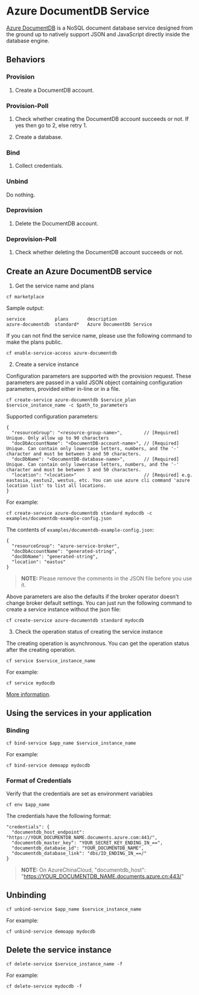 # Azure DocumentDB Service

[Azure DocumentDB](https://azure.microsoft.com/en-us/services/documentdb/) is a NoSQL document database service designed from the ground up to natively support JSON and JavaScript directly inside the database engine.

## Behaviors

### Provision
  
  1. Create a DocumentDB account.
  
### Provision-Poll
  
  1. Check whether creating the DocumentDB account succeeds or not. If yes then go to 2, else retry 1.
  
  2. Create a database.
  
### Bind

  1. Collect credentials.

### Unbind

  Do nothing.
  
### Deprovision

  1. Delete the DocumentDB account.

### Deprovision-Poll

  1. Check whether deleting the DocumentDB account succeeds or not.
  
## Create an Azure DocumentDB service

1. Get the service name and plans

  ```
  cf marketplace
  ```

  Sample output:

  ```
  service           plans       description
  azure-documentdb  standard*   Azure DocumentDb Service
  ```

  If you can not find the service name, please use the following command to make the plans public.

  ```
  cf enable-service-access azure-documentdb
  ```

2. Create a service instance

  Configuration parameters are supported with the provision request. These parameters are passed in a valid JSON object containing configuration parameters, provided either in-line or in a file.

  ```
  cf create-service azure-documentdb $service_plan $service_instance_name -c $path_to_parameters
  ```

  Supported configuration parameters:

  ```
  {
    "resourceGroup": "<resource-group-name>",        // [Required] Unique. Only allow up to 90 characters
    "docDbAccountName": "<DocumentDB-account-name>", // [Required] Unique. Can contain only lowercase letters, numbers, and the '-' character and must be between 3 and 50 characters.
    "docDbName": "<DocumentDB-database-name>",       // [Required] Unique. Can contain only lowercase letters, numbers, and the '-' character and must be between 3 and 50 characters.
    "location": "<location>"                         // [Required] e.g. eastasia, eastus2, westus, etc. You can use azure cli command 'azure location list' to list all locations.
  }
  ```

  For example:

  ```
  cf create-service azure-documentdb standard mydocdb -c examples/documentdb-example-config.json
  ```

  The contents of `examples/documentdb-example-config.json`:

  ```
  {
    "resourceGroup": "azure-service-broker",
    "docDbAccountName": "generated-string",
    "docDbName": "generated-string",
    "location": "eastus"
  }
  ```

  >**NOTE:** Please remove the comments in the JSON file before you use it.

  Above parameters are also the defaults if the broker operator doesn't change broker default settings. You can just run the following command to create a service instance without the json file:
  
  ```
  cf create-service azure-documentdb standard mydocdb
  ```

3. Check the operation status of creating the service instance

  The creating operation is asynchronous. You can get the operation status after the creating operation.

  ```
  cf service $service_instance_name
  ```

  For example:

  ```
  cf service mydocdb
  ```

[More information](http://docs.cloudfoundry.org/devguide/services/managing-services.html#create).

## Using the services in your application

### Binding

  ```
  cf bind-service $app_name $service_instance_name
  ```

  For example:

  ```
  cf bind-service demoapp mydocdb
  ```

### Format of Credentials

  Verify that the credentials are set as environment variables

  ```
  cf env $app_name
  ```

  The credentials have the following format:
  
  ```
  "credentials": {
    "documentdb_host_endpoint": "https://YOUR_DOCUMENTDB_NAME.documents.azure.com:443/",
    "documentdb_master_key": "YOUR_SECRET_KEY_ENDING_IN_==",
    "documentdb_database_id": "YOUR_DOCUMENTDB_NAME",
    "documentdb_database_link": "dbs/ID_ENDING_IN_==/"
  }
  ```

  >**NOTE:** On AzureChinaCloud, "documentdb_host": "https://YOUR_DOCUMENTDB_NAME.documents.azure.cn:443/"
  
## Unbinding

  ```
  cf unbind-service $app_name $service_instance_name
  ```

  For example:

  ```
  cf unbind-service demoapp mydocdb
  ```

## Delete the service instance

  ```
  cf delete-service $service_instance_name -f
  ```

  For example:

  ```
  cf delete-service mydocdb -f
  ```
